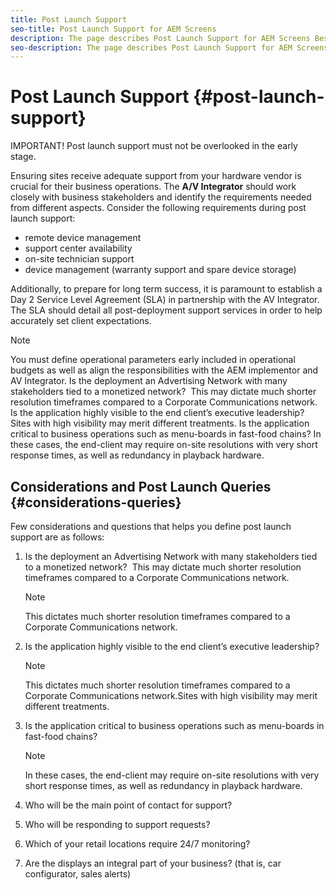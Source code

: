 ```yaml
---
title: Post Launch Support
seo-title: Post Launch Support for AEM Screens
description: The page describes Post Launch Support for AEM Screens Best Practices Guide
seo-description: The page describes Post Launch Support for AEM Screens Best Practices Guide
---
```


# Post Launch Support {#post-launch-support}

IMPORTANT!
Post launch support must not be overlooked in the early stage. 

Ensuring sites receive adequate support from your hardware vendor is crucial for their business operations. The **A/V Integrator** should work closely with business stakeholders and identify the requirements needed from different aspects.
Consider the following requirements during post launch support:

* remote device management
* support center availability
* on-site technician support
* device management (warranty support and spare device storage)

Additionally, to prepare for long term success, it is paramount to establish a Day 2 Service Level Agreement (SLA) in partnership with the AV Integrator. The SLA should detail all post-deployment support services in order to help accurately set client expectations.

>[!NOTE]
>
> You must define operational parameters early included in operational budgets as well as align the responsibilities with the AEM implementor and AV Integrator.
Is the deployment an Advertising Network with many stakeholders tied to a monetized network?  This may dictate much shorter resolution timeframes compared to a Corporate Communications network.  
Is the application highly visible to the end client’s executive leadership? Sites with high visibility may merit different treatments. 
Is the application critical to business operations such as menu-boards in fast-food chains? In these cases, the end-client may require on-site resolutions with very short response times, as well as redundancy in playback hardware.

## Considerations and Post Launch Queries {#considerations-queries}

Few considerations and questions that helps you define post launch support are as follows:

1. Is the deployment an Advertising Network with many stakeholders tied to a monetized network?  This may dictate much shorter resolution timeframes compared to a Corporate Communications network.
  
   >[!NOTE]
   >
   > This dictates much shorter resolution timeframes compared to a Corporate Communications network.

1. Is the application highly visible to the end client’s executive leadership? 

   >[!NOTE]
   >
   > This dictates much shorter resolution timeframes compared to a Corporate Communications network.Sites with high visibility may merit different treatments.

1. Is the application critical to business operations such as menu-boards in fast-food chains? 

   >[!NOTE]
   >
   > In these cases, the end-client may require on-site resolutions with very short response times, as well as redundancy in playback hardware.

1. Who will be the main point of contact for support?

1. Who will be responding to support requests?

1. Which of your retail locations require 24/7 monitoring?

1. Are the displays an integral part of your business? (that is, car configurator, sales alerts)
